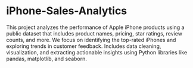 # iPhone-Sales-Analytics
This project analyzes the performance of Apple iPhone products using a public dataset that includes product names, pricing, star ratings, review counts, and more. We focus on identifying the top-rated iPhones and exploring trends in customer feedback. Includes data cleaning, visualization, and extracting actionable insights using Python libraries like pandas, matplotlib, and seaborn.
